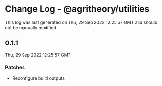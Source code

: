 # Change Log - @agritheory/utilities

This log was last generated on Thu, 29 Sep 2022 12:25:57 GMT and should not be manually modified.

## 0.1.1
Thu, 29 Sep 2022 12:25:57 GMT

### Patches

- Reconfigure build outputs

